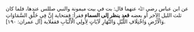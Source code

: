 عن ابن عباس رضي ﷲ عنهما قال: بت في بيت ميمونة والنبي صللس عندها، فلما كان ثلث الليل الآخر أو بعضه **قعد** **ينظر إلى السماء** فقرأ: قفتحاية إِنَّ فِي خَلْقِ السَّمَاوَاتِ وَالْأَرْضِ وَاخْتِلَافِ اللَّيْلِ وَالنَّهَارِ لَآيَاتٍ لِأُولِي الْأَلْبَابِ ققفلاية  [آل عمران: ١٩٠].